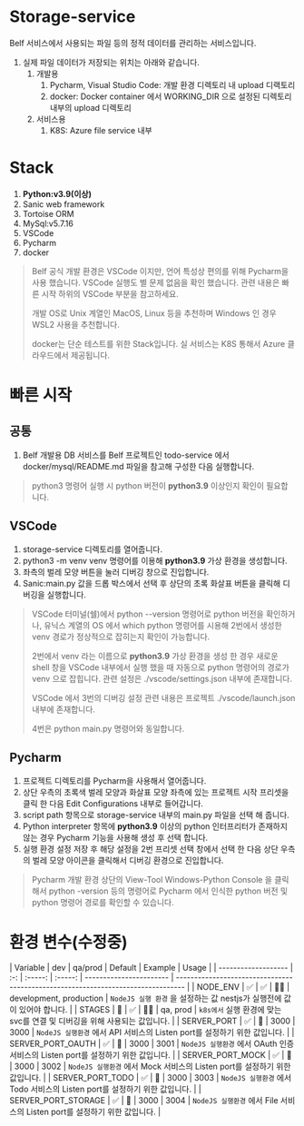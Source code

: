 # Storage-service

Belf 서비스에서 사용되는 파일 등의 정적 데이터를 관리하는 서비스입니다.

1. 실제 파일 데이터가 저장되는 위치는 아래와 같습니다.
    1. 개발용
        1. Pycharm, Visual Studio Code: 개발 환경 디렉토리 내 upload 디랙토리
        2. docker: Docker container 에서 WORKING_DIR 으로 설정된 디렉토리 내부의 upload 디렉토리
    2. 서비스용
        1. K8S: Azure file service 내부

# Stack

1. **Python:v3.9(이상)**
2. Sanic web framework
3. Tortoise ORM
4. MySql:v5.7.16
5. VSCode
6. Pycharm
7. docker

> Belf 공식 개발 환경은 VSCode 이지만, 언어 특성상 편의를 위해 Pycharm을 사용 했습니다.
> VSCode 실행도 별 문제 없음을 확인 했습니다.
> 관련 내용은 빠른 시작 하위의 VSCode 부분을 참고하세요.
>
> 개발 OS로 Unix 계열인 MacOS, Linux 등을 추천하며 Windows 인 경우 WSL2 사용을 추천합니다.
> 
> docker는 단순 테스트를 위한 Stack입니다. 실 서비스는 K8S 통해서 Azure 클라우드에서 제공됩니다.

# 빠른 시작

## 공통

1. Belf 개발용 DB 서비스를 Belf 프로젝트인 todo-service 에서 docker/mysql/README.md 파일을 참고해 구성한 다음 실행합니다.

> python3 명령어 실행 시 python 버전이 **python3.9** 이상인지 확인이 필요합니다.

## VSCode

1. storage-service 디렉토리를 열어줍니다.
2. python3 -m venv venv 명령어를 이용해 **python3.9** 가상 환경을 생성합니다.
3. 좌측의 벌레 모양 버튼을 눌러 디버깅 창으로 진입합니다.
4. Sanic:main.py 값을 드롭 박스에서 선택 후 상단의 초록 화살표 버튼을 클릭해 디버깅을 실행합니다.

> VSCode 터미널(쉘)에서 python --version 명령어로 python 버전을 확인하거나,
> 유닉스 계열의 OS 에서 which python 명령어를 시용해 2번에서 생성한 venv 경로가 정상적으로 잡히는지 확인이 가능합니다.
>
> 2번에서 venv 라는 이름으로 **python3.9** 가상 환경을 생성 한 경우 새로운 shell 창을 VSCode 내부에서 실행 했을 때 자동으로 python 명령어의 경로가
> venv 으로 잡힙니다. 관련 설정은 ./vscode/settings.json 내부에 존재합니다.
>
> VSCode 에서 3번의 디버깅 설정 관련 내용은 프로젝트 ./vscode/launch.json 내부에 존재합니다.
>
> 4번은 python main.py 명령어와 동일합니다.

## Pycharm

1. 프로젝트 디렉토리를 Pycharm을 사용해서 열어줍니다.
2. 상단 우측의 초록색 벌레 모양과 화살표 모양 좌측에 있는 프로젝트 시작 프리셋을 클릭 한 다음 Edit Configurations 내부로 들어갑니다.
3. script path 항목으로 storage-service 내부의 main.py 파일을 선택 해 줍니다.
4. Python interpreter 항목에 **python3.9** 이상의 python 인터프리터가 존재하지 않는 경우 Pycharm 기능을 사용해 생성 후 선택 합니다.
5. 실행 환경 설정 저장 후 해당 설정을 2번 프리셋 선택 창에서 선택 한 다음 상단 우측의 벌레 모양 아이콘을 클릭해서 디버깅 환경으로 진입합니다.

> Pycharm 개발 환경 상단의 View-Tool Windows-Python Console 을 클릭해서 python -version 등의 명령어로 
> Pycharm 에서 인식한 python 버전 및 python 명령어 경로를 확인할 수 있습니다.

# 환경 변수(수정중)

| Variable | dev | qa/prod | Default | Example | Usage | | ------------------- | :-: | :-----: | :-----: |
----------------------- | -------------------------------------------------------------------------------- | | NODE_ENV
| ✅ | ✅ | 🤷‍♂️ | development, production | `NodeJS 실행 환경` 을 설정하는 값 nestjs가 실행전에 값이 있어야 합니다. | | STAGES | 🚫 | ✅ | 🤷‍♂️
| qa, prod | `k8s에서` 실행 환경에 맞는 svc를 연결 및 디버깅을 위해 사용되는 값입니다. | | SERVER_PORT | ✅ | 🚫 | 3000 | 3000 | `NodeJS 실행환경` 에서
API 서비스의 Listen port를 설정하기 위한 값입니다. | | SERVER_PORT_OAUTH | ✅ | 🚫 | 3000 | 3001 | `NodeJS 실행환경` 에서 OAuth 인증 서비스의 Listen
port를 설정하기 위한 값입니다. | | SERVER_PORT_MOCK | ✅ | 🚫 | 3000 | 3002 | `NodeJS 실행환경` 에서 Mock 서비스의 Listen port를 설정하기 위한 값입니다.
| | SERVER_PORT_TODO | ✅ | 🚫 | 3000‍️ | 3003 | `NodeJS 실행환경` 에서 Todo 서비스의 Listen port를 설정하기 위한 값입니다. | |
SERVER_PORT_STORAGE | ✅ | 🚫 | 3000‍️ | 3004 | `NodeJS 실행환경` 에서 File 서비스의 Listen port를 설정하기 위한 값입니다. |
